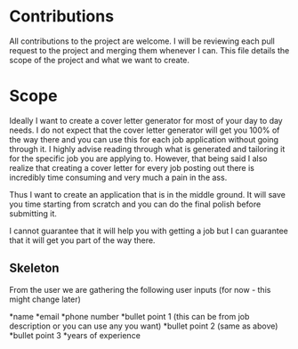 # Contributions 

All contributions to the project are welcome. I will be reviewing each pull request to the project and merging them whenever I can. This file details the scope of the project and what we want to create. 

# Scope 

Ideally I want to create a cover letter generator for most of your day to day needs. I do not expect that the cover letter generator will get you 100% of the way there and you can use this for each job application without going through it. I highly advise reading through what is generated and tailoring it for the specific job you are applying to. However, that being said I also realize that creating a cover letter for every job posting out there is incredibly time consuming and very much a pain in the ass. 

Thus I want to create an application that is in the middle ground. It will save you time starting from scratch and you can do the final polish before submitting it. 

I cannot guarantee that it will help you with getting a job but I can guarantee that it will get you part of the way there.

## Skeleton 

From the user we are gathering the following user inputs (for now - this might change later)

*name
*email
*phone number
*bullet point 1 (this can be from job description or you can use any you want)
*bullet point 2 (same as above)
*bullet point 3 
*years of experience 